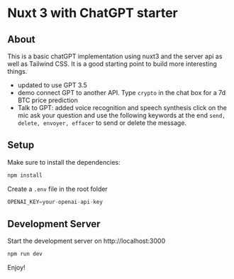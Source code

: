 # Nuxt 3 with ChatGPT starter

## About

This is a basic chatGPT implementation using nuxt3 and the server api as well as Tailwind CSS. It is a good starting point to build more interesting things.

- updated to use GPT 3.5
- demo connect GPT to another API. Type `crypto` in the chat box for a 7d BTC price prediction
- Talk to GPT: added voice recognition and speech synthesis click on the mic ask your question and use the following keywords at the end `send, delete, envoyer, effacer` to send or delete the message.

## Setup

Make sure to install the dependencies:

```bash
npm install
```

Create a `.env` file in the root folder

```javascript
OPENAI_KEY=your-openai-api-key
```

## Development Server

Start the development server on http://localhost:3000

```bash
npm run dev
```

Enjoy!
